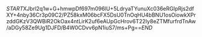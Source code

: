 $START$XJbrl2q1w+G+hmwpDf697m096lU+5LdryaTYunuXc036eRGIpRjs2dfXY+4nby36Cr3p09C2/PZ58kxM06bcFX5DsU0TnOqHU4bBNU1osOiowkXPrzddGKzV3QWBiR2OkOax4ntLirK2uf6eAUpGcHrov6T22Iy8eZTMfurfrdTnAw/aDGy58Ze9Ug1DJFD/B4W0CDvv6pN1iuS7/ms+Pg==$END$